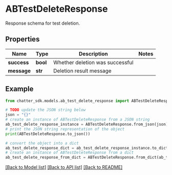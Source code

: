 # ABTestDeleteResponse

Response schema for test deletion.

## Properties

Name | Type | Description | Notes
------------ | ------------- | ------------- | -------------
**success** | **bool** | Whether deletion was successful | 
**message** | **str** | Deletion result message | 

## Example

```python
from chatter_sdk.models.ab_test_delete_response import ABTestDeleteResponse

# TODO update the JSON string below
json = "{}"
# create an instance of ABTestDeleteResponse from a JSON string
ab_test_delete_response_instance = ABTestDeleteResponse.from_json(json)
# print the JSON string representation of the object
print(ABTestDeleteResponse.to_json())

# convert the object into a dict
ab_test_delete_response_dict = ab_test_delete_response_instance.to_dict()
# create an instance of ABTestDeleteResponse from a dict
ab_test_delete_response_from_dict = ABTestDeleteResponse.from_dict(ab_test_delete_response_dict)
```
[[Back to Model list]](../README.md#documentation-for-models) [[Back to API list]](../README.md#documentation-for-api-endpoints) [[Back to README]](../README.md)


